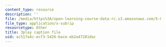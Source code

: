 ```yaml
---
content_type: resource
description: ''
file: /media/https%3A/open-learning-course-data-rc.s3.amazonaws.com/5-08j-biological-chemistry-ii-spring-2016/ac517a4cecf35426baceeb2a47281dac_zLJZY6VOO6w.vtt
file_type: application/x-subrip
resourcetype: Other
title: 3play caption file
uid: ac517a4c-ecf3-5426-bace-eb2a47281dac
---
```

